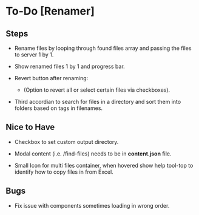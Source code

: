 # To-Do [Renamer]

## Steps

- Rename files by looping through found files array and passing the files to server 1 by 1.

- Show renamed files 1 by 1 and progress bar.

- Revert button after renaming:

  - (Option to revert all or select certain files via checkboxes).

- Third accordian to search for files in a directory and sort them into folders based on tags in filenames.

## Nice to Have

- Checkbox to set custom output directory.

- Modal content (i.e. /find-files) needs to be in **content.json** file.

- Small Icon for multi files container, when hovered show help tool-top to identify how to copy files in from Excel.

## Bugs

- Fix issue with components sometimes loading in wrong order.
